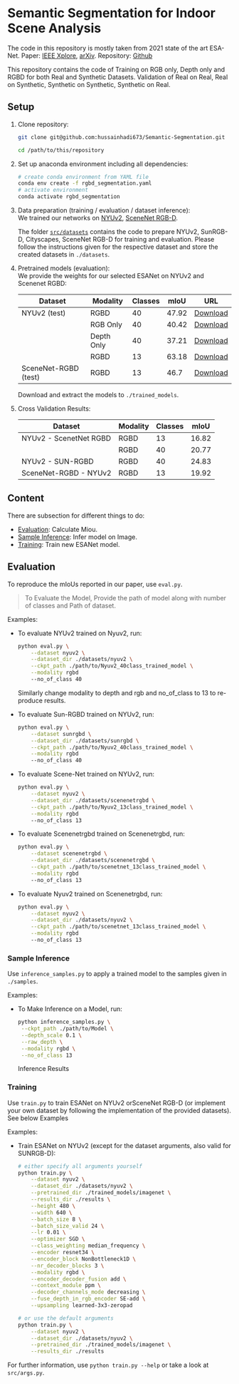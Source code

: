 # Semantic Segmentation for Indoor Scene Analysis

The code in this repository is mostly taken from 2021 state of the art ESA-Net.
Paper: [IEEE Xplore](https://ieeexplore.ieee.org/document/9561675),  [arXiv](https://arxiv.org/pdf/2011.06961.pdf).
Repository: [Github](https://github.com/TUI-NICR/ESANet.git)

This repository contains the code of 
Training on RGB only, Depth only and RGBD for both Real and Synthetic Datasets.
Validation of Real on Real, Real on Synthetic, Synthetic on Synthetic, Synthetic on Real.

## Setup

1. Clone repository:
    ```bash
    git clone git@github.com:hussainhadi673/Semantic-Segmentation.git
   
    cd /path/to/this/repository
    ```

2. Set up anaconda environment including all dependencies:
    ```bash
    # create conda environment from YAML file
    conda env create -f rgbd_segmentation.yaml
    # activate environment
    conda activate rgbd_segmentation
    ```

3. Data preparation (training / evaluation / dataset inference):  
    We trained our networks on 
    [NYUv2](https://cs.nyu.edu/~silberman/datasets/nyu_depth_v2.html), 
    [SceneNet RGB-D](https://robotvault.bitbucket.io/scenenet-rgbd.html). 

    The folder [`src/datasets`](src/datasets) contains the code to prepare
    NYUv2, SunRGB-D, Cityscapes, SceneNet RGB-D for training and evaluation. 
    Please follow the instructions given for the respective dataset and store 
    the created datasets in `./datasets`.

4. Pretrained models (evaluation):  
   We provide the weights for our selected ESANet on NYUv2 and Scenenet RGBD:
   
   | Dataset                       | Modality         |Classes| mIoU  | URL  |
   |-------------------------------|------------------|-------|-------|------|
   | NYUv2 (test)                  | RGBD             |  40   | 47.92 | [Download](https://drive.google.com/file/d/1-ZpOQEbuqeEuBpoOCQ8StP2iUxPQ2wKo/view?usp=share_link) |
   |    	         	   | RGB Only	      |	 40   | 40.42 | [Download](https://drive.google.com/file/d/1-CQlRMhTbTgdIGEFQb8sKwcbmz2urnfi/view?usp=share_link) |
   | 		                   | Depth Only       |  40   | 37.21 | [Download](https://drive.google.com/file/d/1-QymKrTfohhK-jaWN_i80SKY3OkUZZfZ/view?usp=share_link) |
   | 		                   | RGBD             |  13   | 63.18 | [Download](https://drive.google.com/file/d/10DFvJmJ6B9Cq1UdOGAZYG-kEkbVWWxSh/view?usp=share_link) |                                       |
   | SceneNet-RGBD (test)          | RGBD	      |  13   | 46.7  | [Download](https://drive.google.com/file/d/1-vk5KxMv3lhguqxTZktGlV3L9PGWgg1d/view?usp=share_link) |


   Download and extract the models to `./trained_models`.

5. Cross Validation Results:

   | Dataset                       | Modality         |Classes| mIoU  | 
   |-------------------------------|------------------|-------|-------|
   | NYUv2 - ScenetNet RGBD        | RGBD             |  13   | 16.82 | 
   |    	         	   | RGBD	      |	 40   | 20.77 | 
   | NYUv2 - SUN-RGBD		   | RGBD             |  40   | 24.83 | 
   | SceneNet-RGBD - NYUv2         | RGBD             |  13   | 19.92 |  

## Content
There are subsection for different things to do:
- [Evaluation](#evaluation): Calculate Miou.
- [Sample Inference](#sample-inference): Infer model on Image.
- [Training](#training): Train new ESANet model.

## Evaluation
To reproduce the mIoUs reported in our paper, use `eval.py`.

> To Evaluate the Model, Provide the path of model along with number of classes and Path of dataset.  

Examples: 
- To evaluate NYUv2 trained on Nyuv2, run:
    ```bash
    python eval.py \
        --dataset nyuv2 \
        --dataset_dir ./datasets/nyuv2 \
        --ckpt_path ./path/to/Nyuv2_40class_trained_model \
        --modality rgbd
        --no_of_class 40
    ```
    Similarly change modality to depth and rgb and no_of_class to 13 to re-produce results.

- To evaluate Sun-RGBD trained on NYUv2, run:
    ```bash
    python eval.py \
        --dataset sunrgbd \
        --dataset_dir ./datasets/sunrgbd \
        --ckpt_path ./path/to/Nyuv2_40class_trained_model \
        --modality rgbd
        --no_of_class 40
    ```
- To evaluate Scene-Net trained on NYUv2, run:
    ```bash
    python eval.py \
        --dataset nyuv2 \
        --dataset_dir ./datasets/scenenetrgbd \
        --ckpt_path ./path/to/Nyuv2_13class_trained_model \
        --modality rgbd
        --no_of_class 13
    ```

- To evaluate Scenenetrgbd trained on Scenenetrgbd, run:
    ```bash
    python eval.py \
        --dataset scenenetrgbd \
        --dataset_dir ./datasets/scenenetrgbd \
        --ckpt_path ./path/to/scenetnet_13class_trained_model \
        --modality rgbd
        --no_of_class 13
    ```

- To evaluate Nyuv2 trained on Scenenetrgbd, run:
    ```bash
    python eval.py \
        --dataset nyuv2 \
        --dataset_dir ./datasets/nyuv2 \
        --ckpt_path ./path/to/scenetnet_13class_trained_model \
        --modality rgbd
        --no_of_class 13
    ```

### Sample Inference
Use `inference_samples.py` to apply a trained model to the samples given in 
`./samples`.


Examples: 
- To Make Inference on a Model, run:
    ```bash
    python inference_samples.py \
     --ckpt_path ./path/to/Model \
     --depth_scale 0.1 \
     --raw_depth \
     --modality rgbd \
     --no_of_class 13
    ```

    Inference Results

### Training
Use `train.py` to train ESANet on NYUv2 orSceneNet RGB-D
(or implement your own dataset by following the implementation of the provided 
datasets). See below Examples

Examples: 
- Train ESANet on NYUv2 (except for the dataset arguments, also 
valid for SUNRGB-D):
    ```bash
    # either specify all arguments yourself
    python train.py \
        --dataset nyuv2 \
        --dataset_dir ./datasets/nyuv2 \
        --pretrained_dir ./trained_models/imagenet \
        --results_dir ./results \
        --height 480 \
        --width 640 \
        --batch_size 8 \
        --batch_size_valid 24 \
        --lr 0.01 \
        --optimizer SGD \
        --class_weighting median_frequency \
        --encoder resnet34 \
        --encoder_block NonBottleneck1D \
        --nr_decoder_blocks 3 \
        --modality rgbd \
        --encoder_decoder_fusion add \
        --context_module ppm \
        --decoder_channels_mode decreasing \
        --fuse_depth_in_rgb_encoder SE-add \
        --upsampling learned-3x3-zeropad
    
    # or use the default arguments
    python train.py \
        --dataset nyuv2 \
        --dataset_dir ./datasets/nyuv2 \
        --pretrained_dir ./trained_models/imagenet \
        --results_dir ./results
    ```

For further information, use `python train.py --help` or take a look at 
`src/args.py`.
